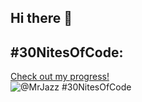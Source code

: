 ## Hi there 👋

## #30NitesOfCode:
  [Check out my progress!](https://www.codedex.io/@MrJazz/30-nites-of-code)  
  ![@MrJazz #30NitesOfCode](https://www.codedex.io/api/petStatus?user=MrJazz)
<!--
**MrJazz10/MrJazz10** is a ✨ _special_ ✨ repository because its `README.md` (this file) appears on your GitHub profile.

Here are some ideas to get you started:

- 🔭 I’m currently working on ...
- 🌱 I’m currently learning ...
- 👯 I’m looking to collaborate on ...
- 🤔 I’m looking for help with ...
- 💬 Ask me about ...
- 📫 How to reach me: ...
- 😄 Pronouns: ...
- ⚡ Fun fact: ...
-->
